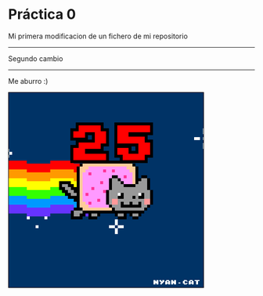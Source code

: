  # Práctica 0

 Mi primera modificacion de 
 un fichero de mi repositorio 

 **************************
 Segundo cambio
 **************************

 Me aburro :)

 ![](Ejercicio2-img1.gif)